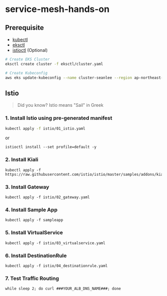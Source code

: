 # service-mesh-hands-on

## Prerequisite
- [kubectl](https://kubernetes.io/docs/tasks/tools/install-kubectl-linux/)
- [eksctl](https://docs.aws.amazon.com/eks/latest/userguide/eksctl.html)
- [istioctl](https://istio.io/latest/docs/setup/getting-started/#download) (Optional)

```bash
# Create EKS Cluster
eksctl create cluster -f eksctl/cluster.yaml

# Create Kubeconfig
aws eks update-kubeconfig --name cluster-seanlee --region ap-northeast-2 --role-arn arn:aws:iam::155220455506:role/eks-admin
```

## Istio

> Did you know?
> Istio means "Sail" in Greek



### 1. Install Istio using pre-generated manifest 
```bash
kubectl apply -f istio/01_istio.yaml
```
or
```
istioctl install --set profile=default -y 
```

### 2. Install Kiali
```
kubectl apply -f https://raw.githubusercontent.com/istio/istio/master/samples/addons/kiali.yaml
```

### 3. Install Gateway
```
kubectl apply -f istio/02_gateway.yaml
```

### 4. Install Sample App
```
kubectl apply -f sampleapp
```

### 5. Install VirtualService
```
kubectl apply -f istio/03_virtualservice.yaml
```

### 6. Install DestinationRule
```
kubectl apply -f istio/04_destinationrule.yaml
```

### 7. Test Traffic Routing
```
while sleep 2; do curl ###YOUR_ALB_DNS_NAME###; done
```
